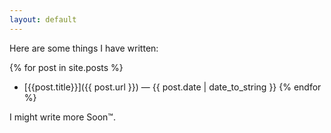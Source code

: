 ```yaml
---
layout: default
---
```


Here are some things I have written:

{% for post in site.posts %}
  - [{{post.title}}]({{ post.url }}) — {{ post.date | date_to_string }}
{% endfor %}

I might write more Soon™.
